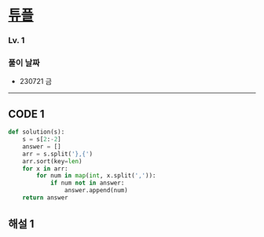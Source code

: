 # [튜플](https://school.programmers.co.kr/learn/courses/30/lessons/64065)

### Lv. 1

### 풀이 날짜

- 230721 금

---

## CODE 1

```python
def solution(s):
    s = s[2:-2]
    answer = []
    arr = s.split('},{')
    arr.sort(key=len)
    for x in arr:
        for num in map(int, x.split(',')):
            if num not in answer:
                answer.append(num)
    return answer

```

## 해설 1
